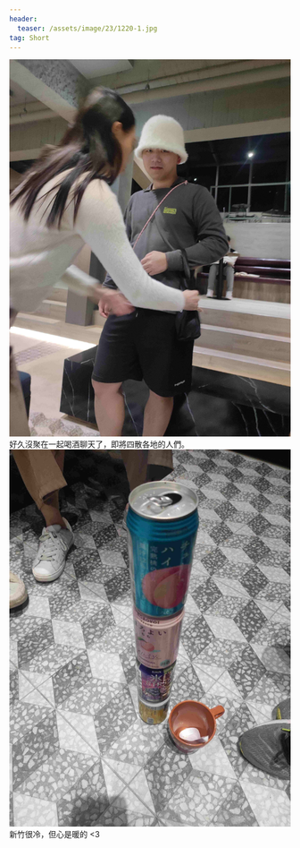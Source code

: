 ```yaml
---
header:
  teaser: /assets/image/23/1220-1.jpg
tag: Short
---
```

![](/assets/image/23/1220-1.jpg)
好久沒聚在一起喝酒聊天了，即將四散各地的人們。
![](/assets/image/23/1220-2.jpg)
新竹很冷，但心是暖的 <3
